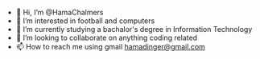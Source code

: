 - 👋 Hi, I’m @HamaChalmers
- 👀 I’m interested in football and computers
- 🌱 I’m currently studying a bachalor's degree in Information Technology
- 💞️ I’m looking to collaborate on anything coding related
- 📫 How to reach me using gmail hamadinger@gmail.com

<!---
HamaChalmers/HamaChalmers is a ✨ special ✨ repository because its `README.md` (this file) appears on your GitHub profile.
You can click the Preview link to take a look at your changes.
--->
